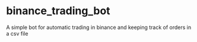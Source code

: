 # binance_trading_bot
A simple bot for automatic trading in binance and keeping track of orders in a csv file

